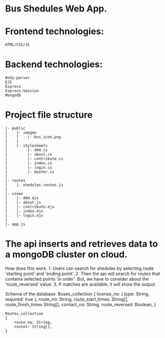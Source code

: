 # Bus Shedules Web App.

# Frontend technologies:
    HTML/CSS/JS

# Backend technologies:
    Body-parser
    EJS
    Express
    Express-Session
    Mongodb

# Project file structure
    |- public
    |    |- images
    |    |    |- bus_icon.png
    |    |
    |    |- stylesheets
    |         |- 404.cs
    |         |- about.cs
    |         |- contribute.cs
    |         |- index.cs
    |         |- login.cs
    |         |- master.cs
    |    
    |- routes
    |    |- shedules.routes.js
    |
    |- views
    |    |- 404.ejs
    |    |- about.js
    |    |- contribute.ejs
    |    |- index.ejs
    |    |- login.ejs
    |
    |- app.js


# The api inserts and retrieves data to a mongoDB cluster on cloud.

How does this work.
    1. Users can search for shedules by selecting route 'starting point' and 'ending point'.
    2. Then the api will search for routes that contains selected points 'in order'. But, we have to consider about the 'route_reversed' value.
    3. If matches are available, it will show the output.

Schema of the database.
    Buses_collection
    {
        license_no: {
            type: String,
            required: true
        },
        route_no: String,
        route_start_times: String[],
        route_finish_times String[],
        contact_no: String,
        route_reversed: Boolean,
    }

    Routes_collection
    {
        route_no: String,
        routes: String[],
    }


